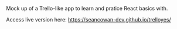 Mock up of a Trello-like app to learn and pratice React basics with.

Access live version here: https://seancowan-dev.github.io/trelloyes/
